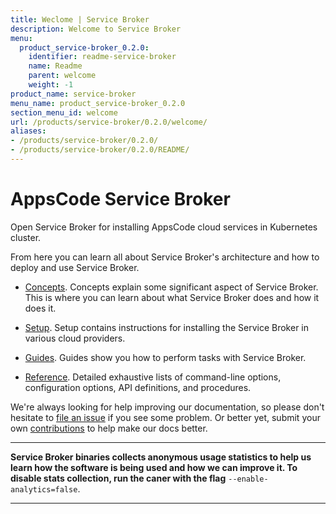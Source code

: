 ```yaml
---
title: Weclome | Service Broker
description: Welcome to Service Broker
menu:
  product_service-broker_0.2.0:
    identifier: readme-service-broker
    name: Readme
    parent: welcome
    weight: -1
product_name: service-broker
menu_name: product_service-broker_0.2.0
section_menu_id: welcome
url: /products/service-broker/0.2.0/welcome/
aliases:
- /products/service-broker/0.2.0/
- /products/service-broker/0.2.0/README/
---
```


# AppsCode Service Broker
Open Service Broker for installing AppsCode cloud services in Kubernetes cluster.

From here you can learn all about Service Broker's architecture and how to deploy and use Service Broker.

- [Concepts](/products/service-broker/0.2.0/concepts/). Concepts explain some significant aspect of Service Broker. This is where you can learn about what Service Broker does and how it does it.

- [Setup](/products/service-broker/0.2.0/setup/). Setup contains instructions for installing
  the Service Broker in various cloud providers.

- [Guides](/products/service-broker/0.2.0/guides/). Guides show you how to perform tasks with Service Broker.

- [Reference](/products/service-broker/0.2.0/reference/). Detailed exhaustive lists of
command-line options, configuration options, API definitions, and procedures.

We're always looking for help improving our documentation, so please don't hesitate to [file an issue](https://github.com/appscode/service-broker/issues/new) if you see some problem. Or better yet, submit your own [contributions](/products/service-broker/0.2.0/CONTRIBUTING) to help
make our docs better.

---

**Service Broker binaries collects anonymous usage statistics to help us learn how the software is being used and how we can improve it. To disable stats collection, run the caner with the flag** `--enable-analytics=false`.

---
